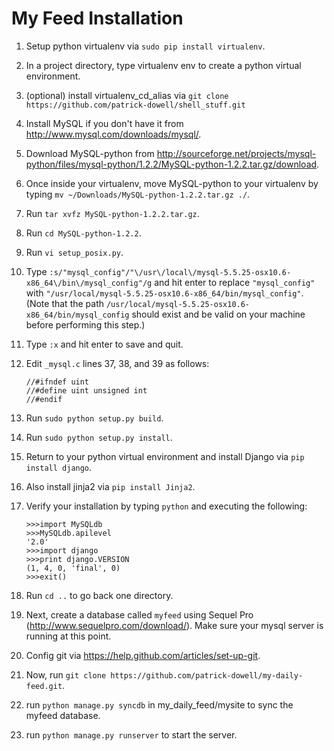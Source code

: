 My Feed Installation
====================

1. Setup python virtualenv via `sudo pip install virtualenv`.
2. In a project directory, type virtualenv env to create a python virtual environment.
3. (optional) install virtualenv_cd_alias via 
`git clone https://github.com/patrick-dowell/shell_stuff.git`
4. Install MySQL if you don't have it from <http://www.mysql.com/downloads/mysql/>.
5. Download MySQL-python from <http://sourceforge.net/projects/mysql-python/files/mysql-python/1.2.2/MySQL-python-1.2.2.tar.gz/download>.
6. Once inside your virtualenv, move MySQL-python to your virtualenv by typing `mv ~/Downloads/MySQL-python-1.2.2.tar.gz ./`.
7. Run `tar xvfz MySQL-python-1.2.2.tar.gz`.
8. Run `cd MySQL-python-1.2.2`.
9. Run `vi setup_posix.py`.
10. Type `:s/"mysql_config"/"\/usr\/local\/mysql-5.5.25-osx10.6-x86_64\/bin\/mysql_config"/g` and hit enter to replace `"mysql_config"` with `"/usr/local/mysql-5.5.25-osx10.6-x86_64/bin/mysql_config"`. (Note that the path `/usr/local/mysql-5.5.25-osx10.6-x86_64/bin/mysql_config` should exist and be valid on your machine before performing this step.)
11. Type `:x` and hit enter to save and quit.
12. Edit `_mysql.c` lines 37, 38, and 39 as follows:

		//#ifndef uint
		//#define uint unsigned int
		//#endif
13. Run `sudo python setup.py build`.
14. Run `sudo python setup.py install`.
15. Return to your python virtual environment and install Django via `pip install django`.
16. Also install jinja2 via `pip install Jinja2`.
17. Verify your installation by typing `python` and executing the following:

		>>>import MySQLdb
		>>>MySQLdb.apilevel
		'2.0'
		>>>import django
		>>>print django.VERSION
		(1, 4, 0, 'final', 0)
		>>>exit() 
		
18. Run `cd ..` to go back one directory.
19. Next, create a database called `myfeed` using Sequel Pro (<http://www.sequelpro.com/download/>). Make sure your mysql server is running at this point.
20. Config git via <https://help.github.com/articles/set-up-git>.
21. Now, run `git clone https://github.com/patrick-dowell/my-daily-feed.git`.
22. run `python manage.py syncdb` in my_daily_feed/mysite to sync the myfeed database.
23. run `python manage.py runserver` to start the server.